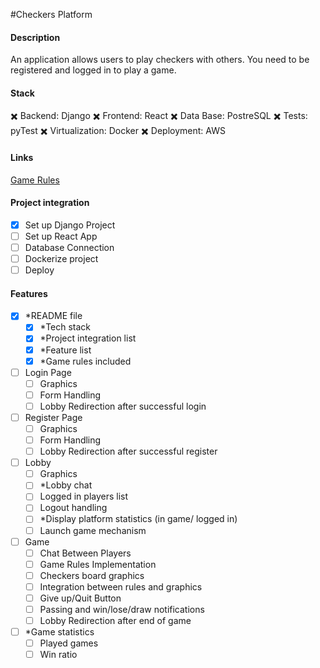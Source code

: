 #Checkers Platform

#### Description
An application allows users to play checkers with others. You need to be registered and logged in to play a game.


#### Stack

:heavy_multiplication_x: Backend: Django
:heavy_multiplication_x: Frontend: React
:heavy_multiplication_x: Data Base: PostreSQL
:heavy_multiplication_x: Tests: pyTest
:heavy_multiplication_x: Virtualization: Docker
:heavy_multiplication_x: Deployment: AWS

#### Links
[Game Rules](https://www.downtownrochestermn.com/_files/docs/checkers-instructions.pdf)



#### Project integration
- [X] Set up Django Project
- [ ] Set up React App
- [ ] Database Connection
- [ ] Dockerize project
- [ ] Deploy

#### Features
- [X] *README file
    - [X] *Tech stack
    - [X] *Project integration list
    - [X] *Feature list  
    - [X] *Game rules included
- [ ] Login Page
   - [ ] Graphics
   - [ ] Form Handling
   - [ ] Lobby Redirection after successful login
- [ ] Register Page
   - [ ] Graphics
   - [ ] Form Handling
   - [ ] Lobby Redirection after successful register
- [ ] Lobby
   - [ ] Graphics
   - [ ] *Lobby chat
   - [ ] Logged in players list
   - [ ] Logout handling
   - [ ] *Display platform statistics (in game/ logged in)
   - [ ] Launch game mechanism
- [ ] Game
    - [ ] Chat Between Players
    - [ ] Game Rules Implementation
    - [ ] Checkers board graphics
    - [ ] Integration between rules and graphics
    - [ ] Give up/Quit Button
    - [ ] Passing and win/lose/draw notifications 
    - [ ] Lobby Redirection after end of game
- [ ] *Game statistics
    - [ ] Played games
    - [ ] Win ratio
